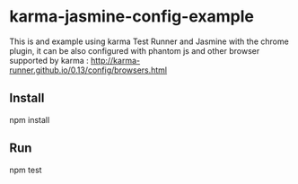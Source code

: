 # karma-jasmine-config-example

This is and example using karma Test Runner and Jasmine with the chrome plugin, it can be also configured with phantom js and other browser supported by karma
: http://karma-runner.github.io/0.13/config/browsers.html

## Install
npm install

## Run
npm test
